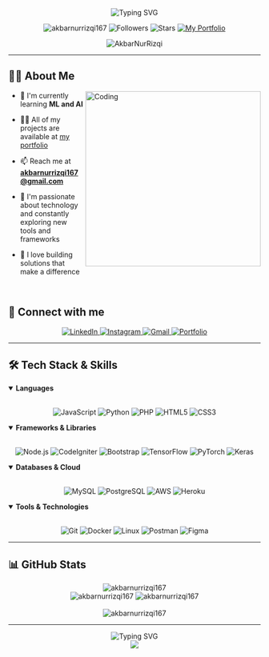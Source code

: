 <div align="center">
  <img src="https://readme-typing-svg.herokuapp.com?font=Fira+Code&weight=500&size=30&pause=1000&color=0E75B6&center=true&vCenter=true&random=false&width=500&height=100&lines=Hi+%F0%9F%91%8B%2C+I'm+Akbar+Nur+Rizqi;" alt="Typing SVG" />
</div>

<p align="center">
  <img src="https://komarev.com/ghpvc/?username=akbarnurrizqi167&label=Profile%20views&color=0e75b6&style=for-the-badge" alt="akbarnurrizqi167" />
  <img src="https://img.shields.io/github/followers/akbarnurrizqi167?style=for-the-badge&logo=github&color=ffc83d" alt="Followers" />
  <img src="https://img.shields.io/github/stars/akbarnurrizqi167?style=for-the-badge&logo=github&color=1f6feb" alt="Stars" />
    <a href="https://akbarnurrizqi167.github.io/portfolio/">
    <img src="https://img.shields.io/badge/Visit-Portfolio-1DA1F2?style=for-the-badge&logo=web&logoColor=white" alt="My Portfolio"/>
  </a>
</p>

<div align="center">
  <img src="https://github-profile-trophy.vercel.app/?username=akbarnurrizqi167&theme=algolia&column=7&margin-w=15&margin-h=15" alt="AkbarNurRizqi" />
</div>

---

## 🧑‍💻 About Me

<img align="right" alt="Coding" width="350" src="https://media2.giphy.com/media/qgQUggAC3Pfv687qPC/giphy.gif" />

- 🌱 I'm currently learning **ML and AI**

- 👨‍💻 All of my projects are available at [my portfolio](https://akbarnurrizqi167.github.io/portfolio/)

- 📫 Reach me at **akbarnurrizqi167@gmail.com**

- 🔭 I'm passionate about technology and constantly exploring new tools and frameworks

- 🌟 I love building solutions that make a difference

<br>

## 🔗 Connect with me

<div align="center">
  <a href="https://linkedin.com/in/akbarnurrizqi" target="_blank">
    <img src="https://img.shields.io/badge/LinkedIn-0077B5?style=for-the-badge&logo=linkedin&logoColor=white" alt="LinkedIn"/>
  </a>
  <a href="https://instagram.com/@arzyrizqi_" target="_blank">
    <img src="https://img.shields.io/badge/Instagram-E4405F?style=for-the-badge&logo=instagram&logoColor=white" alt="Instagram"/>
  </a>
  <a href="mailto:akbarnurrizqi167@gmail.com">
    <img src="https://img.shields.io/badge/Gmail-D14836?style=for-the-badge&logo=gmail&logoColor=white" alt="Gmail"/>
  </a>
  <a href="https://akbarnurrizqi167.github.io/portfolio/">
    <img src="https://img.shields.io/badge/Portfolio-1DA1F2?style=for-the-badge&logo=web&logoColor=white" alt="Portfolio"/>
  </a>
</div>

---

## 🛠️ Tech Stack & Skills

<details open>
  <summary><b>Languages</b></summary>
  <br>
  <p align="center">
    <img src="https://img.shields.io/badge/JavaScript-F7DF1E?style=for-the-badge&logo=javascript&logoColor=black" alt="JavaScript" />
    <img src="https://img.shields.io/badge/Python-3776AB?style=for-the-badge&logo=python&logoColor=white" alt="Python" />
    <img src="https://img.shields.io/badge/PHP-777BB4?style=for-the-badge&logo=php&logoColor=white" alt="PHP" />
    <img src="https://img.shields.io/badge/HTML5-E34F26?style=for-the-badge&logo=html5&logoColor=white" alt="HTML5" />
    <img src="https://img.shields.io/badge/CSS3-1572B6?style=for-the-badge&logo=css3&logoColor=white" alt="CSS3" />
  </p>
</details>

<details open>
  <summary><b>Frameworks & Libraries</b></summary>
  <br>
  <p align="center">
    <img src="https://img.shields.io/badge/Node.js-43853D?style=for-the-badge&logo=node.js&logoColor=white" alt="Node.js" />
    <img src="https://img.shields.io/badge/CodeIgniter-EF4223?style=for-the-badge&logo=codeigniter&logoColor=white" alt="CodeIgniter" />
    <img src="https://img.shields.io/badge/Bootstrap-563D7C?style=for-the-badge&logo=bootstrap&logoColor=white" alt="Bootstrap" />
    <img src="https://img.shields.io/badge/TensorFlow-FF6F00?style=for-the-badge&logo=tensorflow&logoColor=white" alt="TensorFlow" />
    <img src="https://img.shields.io/badge/PyTorch-EE4C2C?style=for-the-badge&logo=pytorch&logoColor=white" alt="PyTorch" />
    <img src="https://img.shields.io/badge/Keras-D00000?style=for-the-badge&logo=keras&logoColor=white" alt="Keras" />
  </p>
</details>

<details open>
  <summary><b>Databases & Cloud</b></summary>
  <br>
  <p align="center">
    <img src="https://img.shields.io/badge/MySQL-00000F?style=for-the-badge&logo=mysql&logoColor=white" alt="MySQL" />
    <img src="https://img.shields.io/badge/PostgreSQL-316192?style=for-the-badge&logo=postgresql&logoColor=white" alt="PostgreSQL" />
    <img src="https://img.shields.io/badge/Amazon_AWS-232F3E?style=for-the-badge&logo=amazon-aws&logoColor=white" alt="AWS" />
    <img src="https://img.shields.io/badge/Heroku-430098?style=for-the-badge&logo=heroku&logoColor=white" alt="Heroku" />
  </p>
</details>

<details open>
  <summary><b>Tools & Technologies</b></summary>
  <br>
  <p align="center">
    <img src="https://img.shields.io/badge/Git-F05032?style=for-the-badge&logo=git&logoColor=white" alt="Git" />
    <img src="https://img.shields.io/badge/Docker-2496ED?style=for-the-badge&logo=docker&logoColor=white" alt="Docker" />
    <img src="https://img.shields.io/badge/Linux-FCC624?style=for-the-badge&logo=linux&logoColor=black" alt="Linux" />
    <img src="https://img.shields.io/badge/Postman-FF6C37?style=for-the-badge&logo=postman&logoColor=white" alt="Postman" />
    <img src="https://img.shields.io/badge/Figma-F24E1E?style=for-the-badge&logo=figma&logoColor=white" alt="Figma" />
  </p>
</details>

---

## 📊 GitHub Stats

<div align="center">
  <img src="https://github-readme-stats.vercel.app/api/top-langs?username=akbarnurrizqi167&show_icons=true&theme=radical&locale=en&layout=compact&hide_border=true" alt="akbarnurrizqi167" />
</div>

<div align="center">
  <img src="https://github-readme-stats.vercel.app/api?username=akbarnurrizqi167&show_icons=true&theme=radical&locale=en&hide_border=true" alt="akbarnurrizqi167" />
  <img src="https://github-readme-streak-stats.herokuapp.com/?user=akbarnurrizqi167&theme=radical&hide_border=true" alt="akbarnurrizqi167" />
</div>

<br>

<div align="center">
  <img src="https://github-profile-summary-cards.vercel.app/api/cards/profile-details?username=akbarnurrizqi167&theme=radical" alt="akbarnurrizqi167" />
</div>

---


<div align="center">
  <img src="https://readme-typing-svg.herokuapp.com?font=Fira+Code&weight=500&size=30&pause=1000&color=0E75B6&center=true&vCenter=true&random=false&width=500&height=100&lines=Thanks+for+visiting!;Let's+connect;and+build+together!" alt="Typing SVG" />
</div>

<div align="center">
  <img src="https://capsule-render.vercel.app/api?type=waving&color=gradient&height=120&section=footer&animation=fadeIn"/>
</div>